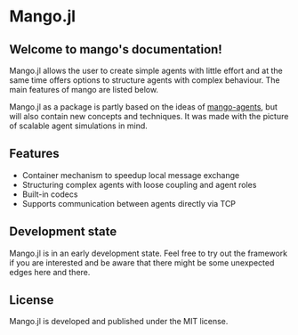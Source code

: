 # Mango.jl

## Welcome to mango's documentation!

Mango.jl allows the user to create simple agents with little effort and at the same time offers options to structure agents with complex behaviour. The main features of mango are listed below.

Mango.jl as a package is partly based on the ideas of [mango-agents](https://mango-agents.readthedocs.io), but will also contain new concepts and techniques. It was made with the picture of scalable agent simulations in mind.

## Features
* Container mechanism to speedup local message exchange
* Structuring complex agents with loose coupling and agent roles
* Built-in codecs
* Supports communication between agents directly via TCP

## Development state
Mango.jl is in an early development state. Feel free to try out the framework if you are interested and be aware that there might be some unexpected edges here and there.

## License
Mango.jl is developed and published under the MIT license.
